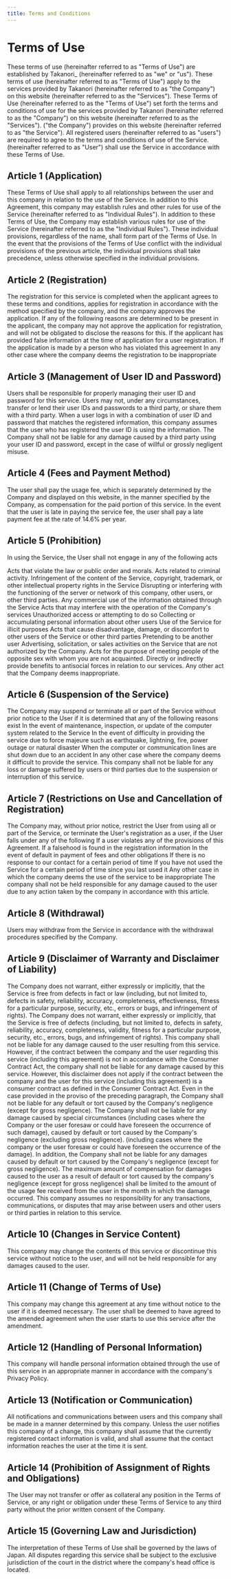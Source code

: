 ```yaml
---
title: Terms and Conditions
---
```



# Terms of Use
These terms of use (hereinafter referred to as "Terms of Use") are established by Takanori_ (hereinafter referred to as "we" or "us"). These terms of use (hereinafter referred to as "Terms of Use") apply to the services provided by Takanori (hereinafter referred to as "the Company") on this website (hereinafter referred to as the "Services"). These Terms of Use (hereinafter referred to as the "Terms of Use") set forth the terms and conditions of use for the services provided by Takanori (hereinafter referred to as the "Company") on this website (hereinafter referred to as the "Services"). ("the Company") provides on this website (hereinafter referred to as "the Service"). All registered users (hereinafter referred to as "users") are required to agree to the terms and conditions of use of the Service. (hereinafter referred to as "User") shall use the Service in accordance with these Terms of Use.


## Article 1 (Application)
These Terms of Use shall apply to all relationships between the user and this company in relation to the use of the Service.
In addition to this Agreement, this company may establish rules and other rules for use of the Service (hereinafter referred to as "Individual Rules"). In addition to these Terms of Use, the Company may establish various rules for use of the Service (hereinafter referred to as the "Individual Rules"). These individual provisions, regardless of the name, shall form part of the Terms of Use.
In the event that the provisions of the Terms of Use conflict with the individual provisions of the previous article, the individual provisions shall take precedence, unless otherwise specified in the individual provisions.

## Article 2 (Registration)
The registration for this service is completed when the applicant agrees to these terms and conditions, applies for registration in accordance with the method specified by the company, and the company approves the application.
If any of the following reasons are determined to be present in the applicant, the company may not approve the application for registration, and will not be obligated to disclose the reasons for this.
If the applicant has provided false information at the time of application for a user registration.
If the application is made by a person who has violated this agreement
In any other case where the company deems the registration to be inappropriate

## Article 3 (Management of User ID and Password)
Users shall be responsible for properly managing their user ID and password for this service.
Users may not, under any circumstances, transfer or lend their user IDs and passwords to a third party, or share them with a third party. When a user logs in with a combination of user ID and password that matches the registered information, this company assumes that the user who has registered the user ID is using the information.
The Company shall not be liable for any damage caused by a third party using your user ID and password, except in the case of willful or grossly negligent misuse.

## Article 4 (Fees and Payment Method)
The user shall pay the usage fee, which is separately determined by the Company and displayed on this website, in the manner specified by the Company, as compensation for the paid portion of this service.
In the event that the user is late in paying the service fee, the user shall pay a late payment fee at the rate of 14.6% per year.

## Article 5 (Prohibition)
In using the Service, the User shall not engage in any of the following acts

Acts that violate the law or public order and morals.
Acts related to criminal activity.
Infringement of the content of the Service, copyright, trademark, or other intellectual property rights in the Service
Disrupting or interfering with the functioning of the server or network of this company, other users, or other third parties.
Any commercial use of the information obtained through the Service
Acts that may interfere with the operation of the Company's services
Unauthorized access or attempting to do so
Collecting or accumulating personal information about other users
Use of the Service for illicit purposes
Acts that cause disadvantage, damage, or discomfort to other users of the Service or other third parties
Pretending to be another user
Advertising, solicitation, or sales activities on the Service that are not authorized by the Company.
Acts for the purpose of meeting people of the opposite sex with whom you are not acquainted.
Directly or indirectly provide benefits to antisocial forces in relation to our services.
Any other act that the Company deems inappropriate.

## Article 6 (Suspension of the Service)
The Company may suspend or terminate all or part of the Service without prior notice to the User if it is determined that any of the following reasons exist
In the event of maintenance, inspection, or update of the computer system related to the Service
In the event of difficulty in providing the service due to force majeure such as earthquake, lightning, fire, power outage or natural disaster
When the computer or communication lines are shut down due to an accident
In any other case where the company deems it difficult to provide the service.
This company shall not be liable for any loss or damage suffered by users or third parties due to the suspension or interruption of this service.

## Article 7 (Restrictions on Use and Cancellation of Registration)
The Company may, without prior notice, restrict the User from using all or part of the Service, or terminate the User's registration as a user, if the User falls under any of the following
If a user violates any of the provisions of this Agreement.
If a falsehood is found in the registration information
In the event of default in payment of fees and other obligations
If there is no response to our contact for a certain period of time
If you have not used the Service for a certain period of time since you last used it
Any other case in which the company deems the use of the service to be inappropriate
The company shall not be held responsible for any damage caused to the user due to any action taken by the company in accordance with this article.

## Article 8 (Withdrawal)
Users may withdraw from the Service in accordance with the withdrawal procedures specified by the Company.

## Article 9 (Disclaimer of Warranty and Disclaimer of Liability)
The Company does not warrant, either expressly or implicitly, that the Service is free from defects in fact or law (including, but not limited to, defects in safety, reliability, accuracy, completeness, effectiveness, fitness for a particular purpose, security, etc., errors or bugs, and infringement of rights). The Company does not warrant, either expressly or implicitly, that the Service is free of defects (including, but not limited to, defects in safety, reliability, accuracy, completeness, validity, fitness for a particular purpose, security, etc., errors, bugs, and infringement of rights).
This company shall not be liable for any damage caused to the user resulting from this service. However, if the contract between the company and the user regarding this service (including this agreement) is not in accordance with the Consumer Contract Act, the company shall not be liable for any damage caused by this service. However, this disclaimer does not apply if the contract between the company and the user for this service (including this agreement) is a consumer contract as defined in the Consumer Contract Act.
Even in the case provided in the proviso of the preceding paragraph, the Company shall not be liable for any default or tort caused by the Company's negligence (except for gross negligence). The Company shall not be liable for any damage caused by special circumstances (including cases where the Company or the user foresaw or could have foreseen the occurrence of such damage), caused by default or tort caused by the Company's negligence (excluding gross negligence). (including cases where the company or the user foresaw or could have foreseen the occurrence of the damage). In addition, the Company shall not be liable for any damages caused by default or tort caused by the Company's negligence (except for gross negligence). The maximum amount of compensation for damages caused to the user as a result of default or tort caused by the company's negligence (except for gross negligence) shall be limited to the amount of the usage fee received from the user in the month in which the damage occurred.
This company assumes no responsibility for any transactions, communications, or disputes that may arise between users and other users or third parties in relation to this service.

## Article 10 (Changes in Service Content)
This company may change the contents of this service or discontinue this service without notice to the user, and will not be held responsible for any damages caused to the user.

## Article 11 (Change of Terms of Use)
This company may change this agreement at any time without notice to the user if it is deemed necessary. The user shall be deemed to have agreed to the amended agreement when the user starts to use this service after the amendment.

## Article 12 (Handling of Personal Information)
This company will handle personal information obtained through the use of this service in an appropriate manner in accordance with the company's Privacy Policy.

## Article 13 (Notification or Communication)
All notifications and communications between users and this company shall be made in a manner determined by this company. Unless the user notifies this company of a change, this company shall assume that the currently registered contact information is valid, and shall assume that the contact information reaches the user at the time it is sent.

## Article 14 (Prohibition of Assignment of Rights and Obligations)
The User may not transfer or offer as collateral any position in the Terms of Service, or any right or obligation under these Terms of Service to any third party without the prior written consent of the Company.

## Article 15 (Governing Law and Jurisdiction)
The interpretation of these Terms of Use shall be governed by the laws of Japan.
All disputes regarding this service shall be subject to the exclusive jurisdiction of the court in the district where the company's head office is located.
